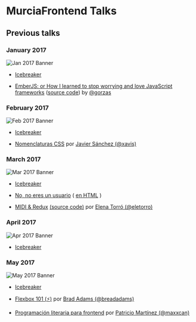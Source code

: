 # MurciaFrontend Talks

## Previous talks

### January 2017

![Jan 2017 Banner](https://raw.githubusercontent.com/MurciaFrontend/Talks/master/img/banner_26012017.jpeg)

- [Icebreaker](http://slides.com/murciafrontendmurciafrontend/deck)

- [EmberJS: or How I learned to stop worrying and love JavaScript frameworks](https://docs.google.com/presentation/d/1KihLzGkToTjiYidVVZv-IygiKeczJ6f0elgi2ZsvsGs) ([source code](https://github.com/Gorzas/ember-example)) by [@gorzas](https://twitter.com/gorzas)

### February 2017

![Feb 2017 Banner](https://raw.githubusercontent.com/MurciaFrontend/Talks/master/img/banner_22022017.jpeg)

- [Icebreaker](http://slides.com/murciafrontendmurciafrontend/deck-3)

- [Nomenclaturas CSS](https://drive.google.com/open?id=0B0FWfNNansXfdmdCVVhzY2FvYkE) por [Javier Sánchez (@xavis)](https://twitter.com/xavis)

### March 2017

![Mar 2017 Banner](https://raw.githubusercontent.com/MurciaFrontend/Talks/master/img/banner_29032017.jpeg)

- [Icebreaker](http://slides.com/murciafrontendmurciafrontend/murcia-frontend-intro-0669e372-93af-491f-b612-19a760d39895)

- [No, no eres un usuario](./meetup-29-03-2017/no-no-eres-un-usuario/noeresunusuario.md) ( [en HTML](./meetup-29-03-2017/no-no-eres-un-usuario/noeresunusuario.html) )

- [MIDI & Redux](https://elenatorro.github.io/murcia-frontend-presentation/#slide=1) [(source code)](https://github.com/elenatorro/midi-redux) por [Elena Torró (@eletorro)](https://twitter.com/eletorro)


### April 2017

![Apr 2017 Banner](https://raw.githubusercontent.com/MurciaFrontend/Talks/master/img/banner_26042017.jpeg)

- [Icebreaker](http://slides.com/murciafrontendmurciafrontend/murcia-frontend-intro-4/fullscreen)


### May 2017

![May 2017 Banner](https://raw.githubusercontent.com/MurciaFrontend/Talks/master/img/banner_26052017.jpeg)

- [Icebreaker](http://slides.com/murciafrontendmurciafrontend/murcia-frontend-intro-5/)

- [Flexbox 101 (:zap:)](https://slides.com/breadadams/flexbox-101/) por [Brad Adams (@breadadams)](https://twitter.com/breadadams)

- [Programación literaria para frontend](#) por [Patricio Martínez (@maxxcan)](https://twitter.com/maxxcan)
